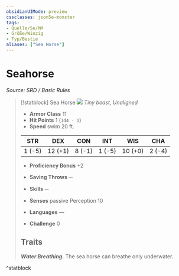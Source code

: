```yaml
---
obsidianUIMode: preview
cssclasses: json5e-monster
tags:
- Quelle/5e/MM
- Größe/Winzig
- Typ/Bestie
aliases: ["Sea Horse"]
---
```

# Seahorse
*Source: SRD / Basic Rules*  

> [!statblock] Sea Horse
> ![](compendium/bestiary/beast/token/sea-horse.png#token)
> *Tiny beast, Unaligned*
> 
> - **Armor Class** 11 
> - **Hit Points** 1 (`1d4 - 1`)
> - **Speed** swim 20 ft.
> 
> |STR|DEX|CON|INT|WIS|CHA|
> |:---:|:---:|:---:|:---:|:---:|:---:|
> | 1 (-5)|12 (+1)| 8 (-1)| 1 (-5)|10 (+0)| 2 (-4)|
> 
> - **Proficiency Bonus** +2
> - **Saving Throws** ⏤
> - **Skills** ⏤
> - **Senses** passive Perception 10
> 
> - **Languages** —
> - **Challenge** 0
> 
> ## Traits
> 
> ***Water Breathing.*** The sea horse can breathe only underwater.

^statblock
